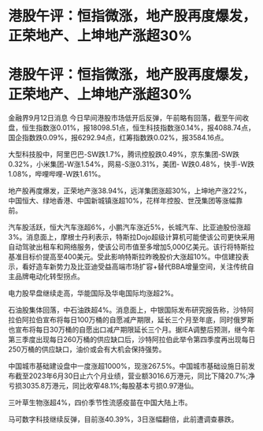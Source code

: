 # 港股午评：恒指微涨，地产股再度爆发，正荣地产、上坤地产涨超30%

# 港股午评：恒指微涨，地产股再度爆发，正荣地产、上坤地产涨超30%

金融界9月12日消息
今日早间港股市场低开后反弹，午前略有回落，截至午间收盘，恒生指数涨0.01%，报18098.51点，恒生科技指数涨0.14%，报4088.74点，国企指数跌0.09%，报6292.94点，红筹指数跌0.02%，报3584.16点。

大型科技股中，阿里巴巴-SW跌1.7%，腾讯控股跌0.49%，京东集团-SW跌0.32%，小米集团-W涨1.54%，网易-S涨0.31%，美团-
W跌0.48%，快手-W跌1.08%，哔哩哔哩-W跌1.61%。

地产股再度爆发，正荣地产涨38.94%，远洋集团涨超30%，上坤地产涨22%，中国恒大、绿地香港、中国新城镇涨超10%，花样年控股、世茂集团等涨幅靠前。

汽车股活跃，恒大汽车涨超6%，小鹏汽车涨近5%，长城汽车、比亚迪股份涨超3%。消息面上，摩根士丹利表示，特斯拉Dojo超级计算机可能使该公司更快采用自动驾驶出租车和网络服务，使该公司市值至多增加5,000亿美元。该行将特斯拉基准目标价提高至400美元。受此影响特斯拉昨晚股价大涨超10%。中信建投表示，看好造车新势力及比亚迪受益高端市场扩容+替代BBA增量空间，关注传统自主品牌电动化转型拐点。

电力股早盘继续走高，华能国际及华电国际均涨超2%。

石油股集体回落，中石油跌超4%。消息面上，中银国际发布研究报告称，沙特阿拉伯阿拉伯宣布将每日100万桶的自愿减产期限，延长三个月至年底，同时俄罗斯也宣布将每日30万桶的自愿出口减产期限延长三个月。据IEA调整后预测，继今年第三季度出现每日260万桶的供应缺口后，沙特阿拉伯此举令第四季度再出现每日250万桶的供应缺口，油价或会有大机会保持强势。

中国城市基础建设盘中一度涨超1000%，现涨267.5%。中国城市基础设施日前发布截至2023年6月30日止六个月业绩，营业额3016.6万港元，同比下降20.7%;净亏损3035.8万港元，同比收窄48.1%;每股基本亏损0.97港仙。

三叶草生物涨超4%，四价季节性流感疫苗在中国大陆上市。

马可数字科技继续反弹，目前涨40.39%，3日涨幅翻倍，此前遭调查暴跌。

